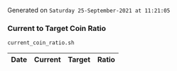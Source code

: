 Generated on `Saturday 25-September-2021 at 11:21:05`

### Current to Target Coin Ratio
`current_coin_ratio.sh`

Date|Current|Target|Ratio
---|---|---|---
